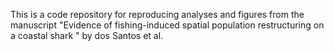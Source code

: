 
This is a code repository for reproducing analyses and figures from the manuscript "Evidence of fishing-induced spatial population restructuring on a coastal shark " by dos Santos et al. 
